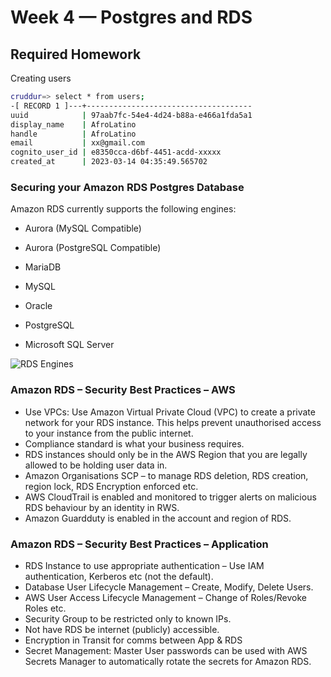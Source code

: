 # Week 4 — Postgres and RDS

## Required Homework 

Creating users

```sh
cruddur=> select * from users;
-[ RECORD 1 ]---+-------------------------------------
uuid            | 97aab7fc-54e4-4d24-b88a-e466a1fda5a1
display_name    | AfroLatino
handle          | AfroLatino
email           | xx@gmail.com
cognito_user_id | e8350cca-d6bf-4451-acdd-xxxxx
created_at      | 2023-03-14 04:35:49.565702
```


### Securing your Amazon RDS Postgres Database

Amazon RDS currently supports the following engines:

- Aurora (MySQL Compatible)

- Aurora (PostgreSQL Compatible)

- MariaDB

- MySQL

- Oracle

- PostgreSQL

- Microsoft SQL Server

![RDS Engines](https://user-images.githubusercontent.com/78261965/224863977-247ecf3e-4025-4d54-af87-5fb17f3ecb96.png)


### Amazon RDS – Security Best Practices – AWS

-	Use VPCs: Use Amazon Virtual Private Cloud (VPC) to create a private network for your RDS instance. This helps prevent unauthorised access to your instance from the public internet.
-	Compliance standard is what your business requires.
-	RDS instances should only be in the AWS Region that you are legally allowed to be holding user data in.
-	Amazon Organisations SCP – to manage RDS deletion, RDS creation, region lock, RDS Encryption enforced etc.
-	AWS CloudTrail is enabled and monitored to trigger alerts on malicious RDS behaviour by an identity in RWS.
-	Amazon Guardduty is enabled in the account and region of RDS.

### Amazon RDS – Security Best Practices – Application

-	RDS Instance to use appropriate authentication – Use IAM authentication, Kerberos etc (not the default).
- Database User Lifecycle Management – Create, Modify, Delete Users.
-	AWS User Access Lifecycle Management – Change of Roles/Revoke Roles etc.
-	Security Group to be restricted only to known IPs.
-	Not have RDS be internet (publicly) accessible.
-	Encryption in Transit for comms between App & RDS
-	Secret Management: Master User passwords can be used with AWS Secrets Manager to automatically rotate the secrets for Amazon RDS.


